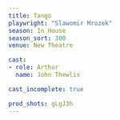 ```yaml
---
title: Tango
playwright: "Slawomir Mrozek"
season: In House
season_sort: 300
venue: New Theatre 

cast:
- role: Arthur 
  name: John Thewlis

cast_incomplete: true 

prod_shots: gLgJ3h
---
```

